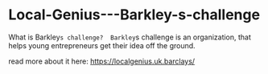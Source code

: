 # Local-Genius---Barkley-s-challenge

What is Barkley`s challenge? 
Barkley`s challenge is an organization, that helps young entrepreneurs get their idea off the ground. 

read more about it here: 
https://localgenius.uk.barclays/


